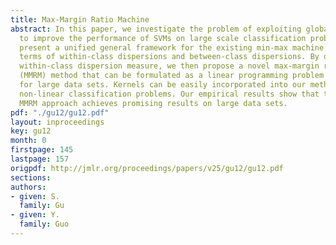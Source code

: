 ```yaml
---
title: Max-Margin Ratio Machine
abstract: In this paper, we investigate the problem of exploiting global information
  to improve the performance of SVMs on large scale classification problems. We first
  present a unified general framework for the existing min-max machine methods in
  terms of within-class dispersions and between-class dispersions. By defining a new
  within-class dispersion measure, we then propose a novel max-margin ratio machine
  (MMRM) method that can be formulated as a linear programming problem with scalability
  for large data sets. Kernels can be easily incorporated into our method to address
  non-linear classification problems. Our empirical results show that the proposed
  MMRM approach achieves promising results on large data sets.
pdf: "./gu12/gu12.pdf"
layout: inproceedings
key: gu12
month: 0
firstpage: 145
lastpage: 157
origpdf: http://jmlr.org/proceedings/papers/v25/gu12/gu12.pdf
sections: 
authors:
- given: S.
  family: Gu
- given: Y.
  family: Guo
---
```

